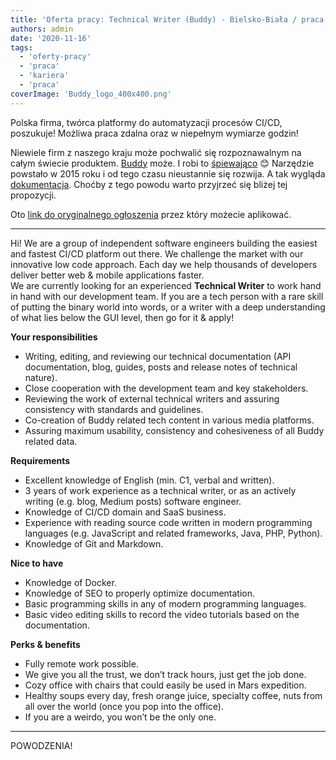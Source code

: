 ```yaml
---
title: 'Oferta pracy: Technical Writer (Buddy) - Bielsko-Biała / praca zdalna'
authors: admin
date: '2020-11-16'
tags:
  - 'oferty-pracy'
  - 'praca'
  - 'kariera'
  - 'praca'
coverImage: 'Buddy_logo_400x400.png'
---
```


Polska firma, twórca platformy do automatyzacji procesów CI/CD, poszukuje!
Możliwa praca zdalna oraz w niepełnym wymiarze godzin!

<!--truncate-->

Niewiele firm z naszego kraju może pochwalić się rozpoznawalnym na całym świecie
produktem. [Buddy](https://buddy.works/) może. I robi to
[śpiewająco](https://youtu.be/sYUqFoJvK94) 😊 Narzędzie powstało w 2015 roku i
od tego czasu nieustannie się rozwija. A tak wygląda
[dokumentacja](https://buddy.works/guides). Choćby z tego powodu warto przyjrzeć
się bliżej tej propozycji.

Oto
[link do oryginalnego ogłoszenia](https://justjoin.it/offers/buddy-technical-writer)
przez który możecie aplikować.

---

Hi! We are a group of independent software engineers building the easiest and
fastest CI/CD platform out there. We challenge the market with our innovative
low code approach. Each day we help thousands of developers deliver better web &
mobile applications faster.  
We are currently looking for an experienced **Technical Writer** to work hand in
hand with our development team. If you are a tech person with a rare skill of
putting the binary world into words, or a writer with a deep understanding of
what lies below the GUI level, then go for it & apply!

**Your responsibilities**

- Writing, editing, and reviewing our technical documentation (API
  documentation, blog, guides, posts and release notes of technical nature).
- Close cooperation with the development team and key stakeholders.
- Reviewing the work of external technical writers and assuring consistency with
  standards and guidelines.
- Co-creation of Buddy related tech content in various media platforms.
- Assuring maximum usability, consistency and cohesiveness of all Buddy related
  data.

**Requirements**

- Excellent knowledge of English (min. C1, verbal and written).
- 3 years of work experience as a technical writer, or as an actively writing
  (e.g. blog, Medium posts) software engineer.
- Knowledge of CI/CD domain and SaaS business.
- Experience with reading source code written in modern programming languages
  (e.g. JavaScript and related frameworks, Java, PHP, Python).
- Knowledge of Git and Markdown.

**Nice to have**

- Knowledge of Docker.
- Knowledge of SEO to properly optimize documentation.
- Basic programming skills in any of modern programming languages.
- Basic video editing skills to record the video tutorials based on the
  documentation.

**Perks & benefits**

- Fully remote work possible.
- We give you all the trust, we don’t track hours, just get the job done.
- Cozy office with chairs that could easily be used in Mars expedition.
- Healthy soups every day, fresh orange juice, specialty coffee, nuts from all
  over the world (once you pop into the office).
- If you are a weirdo, you won’t be the only one.

---

POWODZENIA!
